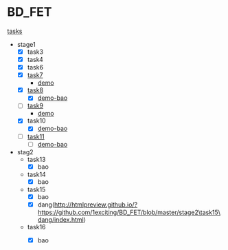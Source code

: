 # BD_FET
[tasks](http://ife.baidu.com/task/all)

- stage1
    + [x] task3
    + [x] task4
    + [x] task6
    + [x] [task7](http://ife.baidu.com/task/detail?taskId=7)
        * [demo](http://htmlpreview.github.io/?https://github.com/1exciting/BD_FET/blob/master/stage1/task7/index.html)
    + [x] [task8](http://ife.baidu.com/task/detail?taskId=8)
        * [x] [demo-bao](http://htmlpreview.github.io/?https://github.com/1exciting/BD_FET/blob/master/stage1/task8/bao/index.html)
    + [ ] [task9](http://ife.baidu.com/task/detail?taskId=9)
        * [demo](http://htmlpreview.github.io/?https://github.com/1exciting/BD_FET/blob/master/stage1/task9/index.html)
    + [x] task10
        * [x] [demo-bao](http://htmlpreview.github.io/?https://github.com/1exciting/BD_FET/blob/master/stage1/task10/bao/index.html)
    + [ ] [task11](http://ife.baidu.com/task/detail?taskId=11)
        * [ ] [demo-bao](http://htmlpreview.github.io/?https://github.com/1exciting/BD_FET/blob/master/stage1/task11/bao/index.html)
    
- stag2
    + task13
        * [x] bao

    + task14
        * [x] bao
    + task15
        * [x] bao
        * [x] dang(http://htmlpreview.github.io/?https://github.com/1exciting/BD_FET/blob/master/stage2\task15\dang/index.html)
    + task16
        * [x] bao
    